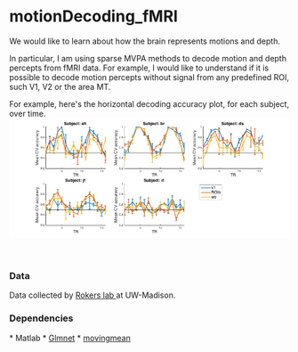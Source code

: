 # motionDecoding_fMRI

We would like to learn about how the brain represents motions and depth.

In particular, I am using sparse MVPA methods to decode motion and depth percepts from fMRI data. For example, I would like to understand if it is possible to decode motion percepts without signal from any predefined ROI, such V1, V2 or the area MT. 

For example, here's the horizontal decoding accuracy plot, for each subject, over time. 
<img src = "https://github.com/QihongL/fMRI_motionDecoding/blob/master/plots/compare_acc_sub_eb.png">

<br>
<h3>Data</h3>
Data collected by <a href = "http://psych.wisc.edu/vision/research.php">Rokers lab </a>  at UW-Madison. 

<br>
<h3>Dependencies</h3>
* Matlab 
 * <a href = "http://web.stanford.edu/~hastie/glmnet_matlab/">Glmnet</a>
 * <a href = "https://www.mathworks.com/matlabcentral/fileexchange/41859-moving-average-function">movingmean</a>

